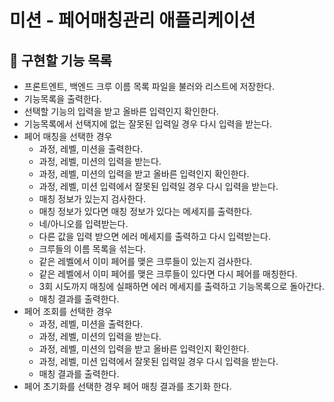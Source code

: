 # 미션 - 페어매칭관리 애플리케이션

## 🚀 구현할 기능 목록

- 프론트엔트, 백엔드 크루 이름 목록 파일을 불러와 리스트에 저장한다.
- 기능목록을 출력한다.
- 선택할 기능의 입력을 받고 올바른 입력인지 확인한다.
- 기능목록에서 선택지에 없는 잘못된 입력일 경우 다시 입력을 받는다.
- 페어 매칭을 선택한 경우 
  * 과정, 레벨, 미션을 출력한다.
  * 과정, 레벨, 미션의 입력을 받는다.
  * 과정, 레벨, 미션의 입력을 받고 올바른 입력인지 확인한다.
  * 과정, 레벨, 미션 입력에서 잘못된 입력일 경우 다시 입력을 받는다.
  * 매칭 정보가 있는지 검사한다.
  * 매칭 정보가 있다면 매칭 정보가 있다는 메세지를 출력한다.
  * 네/아니오를 입력받는다. 
  * 다른 값을 입력 받으면 에러 메세지를 출력하고 다시 입력받는다.
  * 크루들의 이름 목록을 섞는다.
  * 같은 레벨에서 이미 페어를 맺은 크루들이 있는지 검사한다.
  * 같은 레벨에서 이미 페어를 맺은 크루들이 있다면 다시 페어를 매칭한다.
  * 3회 시도까지 매칭에 실패하면 에러 메세지를 출력하고 기능목록으로 돌아간다.
  * 매칭 결과를 출력한다.
- 페어 조회를 선택한 경우 
  * 과정, 레벨, 미션을 출력한다.
  * 과정, 레벨, 미션의 입력을 받는다.
  * 과정, 레벨, 미션의 입력을 받고 올바른 입력인지 확인한다.
  * 과정, 레벨, 미션 입력에서 잘못된 입력일 경우 다시 입력을 받는다.
  * 매칭 결과를 출력한다.
- 페어 초기화를 선택한 경우 페어 매칭 결과를 초기화 한다.
